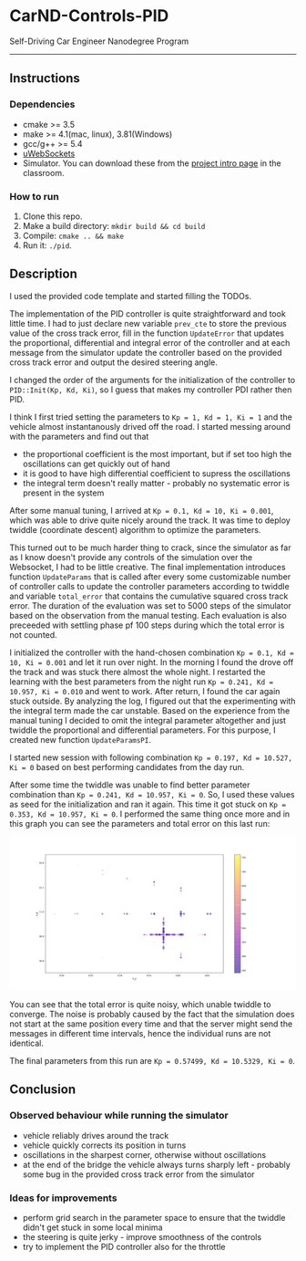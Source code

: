 # CarND-Controls-PID
Self-Driving Car Engineer Nanodegree Program

---

## Instructions

### Dependencies

* cmake >= 3.5
* make >= 4.1(mac, linux), 3.81(Windows)
* gcc/g++ >= 5.4
* [uWebSockets](https://github.com/uWebSockets/uWebSockets)
* Simulator. You can download these from the [project intro page](https://github.com/udacity/self-driving-car-sim/releases) in the classroom.

### How to run

1. Clone this repo.
2. Make a build directory: `mkdir build && cd build`
3. Compile: `cmake .. && make`
4. Run it: `./pid`. 


## Description

I used the provided code template and started filling the TODOs.

The implementation of the PID controller is quite straightforward and took little time. I had to just declare new variable `prev_cte` to store the previous value of the cross track error, fill in the function `UpdateError` that updates the proportional, differential and integral error of the controller and at each message from the simulator update the controller based on the provided cross track error and output the desired steering angle.

I changed the order of the arguments for the initialization of the controller to `PID::Init(Kp, Kd, Ki)`, so I guess that makes my controller PDI rather then PID.

I think I first tried setting the parameters to  `Kp = 1, Kd = 1, Ki = 1` and the vehicle almost instantanously drived off the road. I started messing around with the parameters and find out that

* the proportional coefficient is the most important, but if set too high the oscillations can get quickly out of hand
* it is good to have high differential coefficient to supress the oscillations
* the integral term doesn't really matter - probably no systematic error is present in the system

After some manual tuning, I arrived at `Kp = 0.1, Kd = 10, Ki = 0.001`, which was able to drive quite nicely around the track. It was time to deploy twiddle (coordinate descent) algorithm to optimize the parameters.

This turned out to be much harder thing to crack, since the simulator as far as I know doesn't provide any controls of the simulation over the Websocket, I had to be little creative. The final implementation introduces function `UpdateParams` that is called after every some customizable number of controller calls to update the controller parameters according to twiddle and variable `total_error` that contains the cumulative squared cross track error. The duration of the evaluation was set to 5000 steps of the simulator based on the observation from the manual testing. Each evaluation is also preceeded with settling phase pf 100 steps during which the total error is not counted.

I initialized the controller with the hand-chosen combination `Kp = 0.1, Kd = 10, Ki = 0.001` and let it run over night. In the morning I found the drove off the track and was stuck there almost the whole night. I restarted the learning with the best parameters from the night run `Kp = 0.241, Kd = 10.957, Ki = 0.010` and went to work. After return, I found the car again stuck outside. By analyzing the log, I figured out that the experimenting with the integral term made the car unstable. Based on the experience from the manual tuning I decided to omit the integral parameter altogether and just twiddle the proportional and differential parameters. For this purpose, I created new function `UpdateParamsPI`.

I started new session with following combination `Kp = 0.197, Kd = 10.527, Ki = 0` based on best performing candidates from the day run. 

After some time the twiddle was unable to find better parameter combination than `Kp = 0.241, Kd = 10.957, Ki = 0`. So, I used these values as seed for the initialization and ran it again. This time it got stuck on `Kp = 0.353, Kd = 10.957, Ki = 0`. I performed the same thing once more and in this graph you can see the parameters and total error on this last run: 

![last twiddle run](./images/twiddle.png "Last twiddle run")

You can see that the total error is quite noisy, which unable twiddle to converge. The noise is probably caused by the fact that the simulation does not start at the same position every time and that the server might send the messages in different time intervals, hence the individual runs are not identical.

The final parameters from this run are `Kp = 0.57499, Kd = 10.5329, Ki = 0`.


## Conclusion

### Observed behaviour while running the simulator

* vehicle reliably drives around the track
* vehicle quickly corrects its position in turns
* oscillations in the sharpest corner, otherwise without oscillations
* at the end of the bridge the vehicle always turns sharply left - probably some bug in the provided cross track error from the simulator


### Ideas for improvements

* perform grid search in the parameter space to ensure that the twiddle didn't get stuck in some local minima
* the steering is quite jerky - improve smoothness of the controls
* try to implement the PID controller also for the throttle

